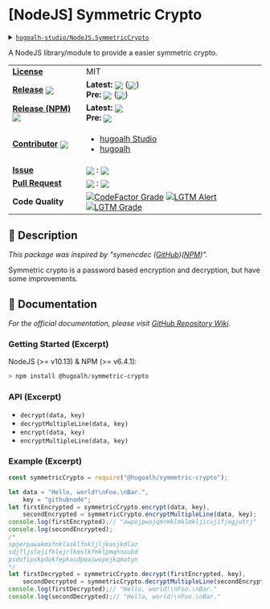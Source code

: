 # \[NodeJS\] Symmetric Crypto

<details>
  <summary><a href="https://github.com/hugoalh-studio/NodeJS.SymmetricCrypto"><code>hugoalh-studio/NodeJS.SymmetricCrypto</code></a></summary>
  <img align="center" alt="GitHub Language Count" src="https://img.shields.io/github/languages/count/hugoalh-studio/NodeJS.SymmetricCrypto?logo=github&logoColor=ffffff&style=flat-square" />
  <img align="center" alt="GitHub Top Langauge" src="https://img.shields.io/github/languages/top/hugoalh-studio/NodeJS.SymmetricCrypto?logo=github&logoColor=ffffff&style=flat-square" />
  <img align="center" alt="GitHub Repo Size" src="https://img.shields.io/github/repo-size/hugoalh-studio/NodeJS.SymmetricCrypto?logo=github&logoColor=ffffff&style=flat-square" />
  <img align="center" alt="GitHub Code Size" src="https://img.shields.io/github/languages/code-size/hugoalh-studio/NodeJS.SymmetricCrypto?logo=github&logoColor=ffffff&style=flat-square" />
  <img align="center" alt="GitHub Watcher" src="https://img.shields.io/github/watchers/hugoalh-studio/NodeJS.SymmetricCrypto?logo=github&logoColor=ffffff&style=flat-square" />
  <img align="center" alt="GitHub Star" src="https://img.shields.io/github/stars/hugoalh-studio/NodeJS.SymmetricCrypto?logo=github&logoColor=ffffff&style=flat-square" />
  <img align="center" alt="GitHub Fork" src="https://img.shields.io/github/forks/hugoalh-studio/NodeJS.SymmetricCrypto?logo=github&logoColor=ffffff&style=flat-square" />
</details>

A NodeJS library/module to provide a easier symmetric crypto.

<table>
  <tr>
    <td><a href="./LICENSE.md"><b>License</b></a></td>
    <td>MIT</td>
  </tr>
  <tr>
    <td><a href="https://github.com/hugoalh-studio/NodeJS.SymmetricCrypto/releases"><b>Release</b></a> <img align="center" src="https://img.shields.io/github/downloads/hugoalh-studio/NodeJS.SymmetricCrypto/total?label=%20&style=flat-square" /></td>
    <td>
      <b>Latest:</b> <img align="center" src="https://img.shields.io/github/release/hugoalh-studio/NodeJS.SymmetricCrypto?sort=semver&label=%20&style=flat-square" /> (<img align="center" src="https://img.shields.io/github/release-date/hugoalh-studio/NodeJS.SymmetricCrypto?label=%20&style=flat-square" />)<br />
      <b>Pre:</b> <img align="center" src="https://img.shields.io/github/release/hugoalh-studio/NodeJS.SymmetricCrypto?include_prereleases&sort=semver&label=%20&style=flat-square" /> (<img align="center" src="https://img.shields.io/github/release-date-pre/hugoalh-studio/NodeJS.SymmetricCrypto?label=%20&style=flat-square" />)
    </td>
  </tr>
  <tr>
    <td><a href="https://www.npmjs.com/package/@hugoalh/symmetric-crypto"><b>Release (NPM)</b></a> <img align="center" src="https://img.shields.io/npm/dt/@hugoalh/symmetric-crypto?label=%20&style=flat-square" /></td>
    <td>
      <b>Latest:</b> <img align="center" src="https://img.shields.io/npm/v/@hugoalh/symmetric-crypto/latest?label=%20&style=flat-square" /><br />
      <b>Pre:</b> <img align="center" src="https://img.shields.io/npm/v/@hugoalh/symmetric-crypto/pre?label=%20&style=flat-square" />
    </td>
  </tr>
  <tr>
    <td><a href="https://github.com/hugoalh-studio/NodeJS.SymmetricCrypto/graphs/contributors"><b>Contributor</b></a> <img align="center" src="https://img.shields.io/github/contributors/hugoalh-studio/NodeJS.SymmetricCrypto?label=%20&style=flat-square" /></td>
    <td><ul>
        <li><a href="https://github.com/hugoalh-studio">hugoalh Studio</a></li>
        <li><a href="https://github.com/hugoalh">hugoalh</a></li>
    </ul></td>
  </tr>
  <tr>
    <td><a href="https://github.com/hugoalh-studio/NodeJS.SymmetricCrypto/issues?q=is%3Aissue"><b>Issue</b></a></td>
    <td><img align="center" src="https://img.shields.io/github/issues-raw/hugoalh-studio/NodeJS.SymmetricCrypto?label=%20&style=flat-square" /> : <img align="center" src="https://img.shields.io/github/issues-closed-raw/hugoalh-studio/NodeJS.SymmetricCrypto?label=%20&style=flat-square" /></td>
  </tr>
  <tr>
    <td><a href="https://github.com/hugoalh-studio/NodeJS.SymmetricCrypto/pulls?q=is%3Apr"><b>Pull Request</b></a></td>
    <td><img align="center" src="https://img.shields.io/github/issues-pr-raw/hugoalh-studio/NodeJS.SymmetricCrypto?label=%20&style=flat-square" /> : <img align="center" src="https://img.shields.io/github/issues-pr-closed-raw/hugoalh-studio/NodeJS.SymmetricCrypto?label=%20&style=flat-square" /></td>
  </tr>
  <tr>
    <td><b>Code Quality</b></td>
    <td>
      <a href="https://www.codefactor.io/repository/github/hugoalh-studio/nodejs.symmetriccrypto"><img align="center" alt="CodeFactor Grade" src="https://img.shields.io/codefactor/grade/github/hugoalh-studio/NodeJS.SymmetricCrypto?logo=codefactor&logoColor=ffffff&style=flat-square" /></a>
      <a href="https://lgtm.com/projects/g/hugoalh-studio/NodeJS.SymmetricCrypto/alerts"><img align="center" alt="LGTM Alert" src="https://img.shields.io/lgtm/alerts/g/hugoalh-studio/NodeJS.SymmetricCrypto?label=%20&logo=lgtm&logoColor=ffffff&style=flat-square" /></a>
      <a href="https://lgtm.com/projects/g/hugoalh-studio/NodeJS.SymmetricCrypto/context:javascript"><img align="center" alt="LGTM Grade" src="https://img.shields.io/lgtm/grade/javascript/g/hugoalh-studio/NodeJS.SymmetricCrypto?logo=lgtm&logoColor=ffffff&style=flat-square" /></a>
    </td>
  </tr>
</table>

## 📜 Description

*This package was inspired by "symencdec ([GitHub](https://github.com/nire0510/symencdec))([NPM](https://www.npmjs.com/package/symencdec))".*

Symmetric crypto is a password based encryption and decryption, but have some improvements.

## 📄 Documentation

*For the official documentation, please visit [GitHub Repository Wiki](https://github.com/hugoalh-studio/NodeJS.SymmetricCrypto/wiki)*.

### Getting Started (Excerpt)

NodeJS (>= v10.13) & NPM (>= v6.4.1):

```powershell
> npm install @hugoalh/symmetric-crypto
```

### API (Excerpt)

- `decrypt(data, key)`
- `decryptMultipleLine(data, key)`
- `encrypt(data, key)`
- `encryptMultipleLine(data, key)`

### Example (Excerpt)

```javascript
const symmetricCrypto = require("@hugoalh/symmetric-crypto");

let data = "Hello, world!\nFoo.\nBar.",
    key = "githubnode";
let firstEncrypted = symmetricCrypto.encrypt(data, key),
    secondEncrypted = symmetricCrypto.encryptMultipleLine(data, key);
console.log(firstEncrypted);// "awpojpwojqmrmklmklmkljicvjifjogjotrj"
console.log(secondEncrypted);
/*
spjerpawakmsfnklasklfnkljljkasjkdlaz
sdjfljslejifklejrlkmslkfmklpmqhnoubd
psdofipskpdokfepkasdpoaiwopejkqmatyn
*/
let firstDecrypted = symmetricCrypto.decrypt(firstEncrypted, key),
    secondDecrypted = symmetricCrypto.decryptMultipleLine(secondEncrypted, key);
console.log(firstDecrypted);// "Hello, world!\nFoo.\nBar."
console.log(secondDecrypted);// "Hello, world!\nFoo.\nBar."
```
